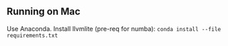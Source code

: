 ## Running on Mac
Use Anaconda. Install llvmlite (pre-req for numba):
`conda install --file requirements.txt`